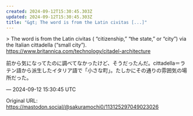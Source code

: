 ```yaml
---
created: 2024-09-12T15:30:45.303Z
updated: 2024-09-12T15:30:45.303Z
title: "&gt; The word is from the Latin civitas [...]"
---
```


<p>&gt; The word is from the Latin civitas ( “citizenship,” “the state,” or “city”) via the Italian cittadella (“small city”).<br /> <a href="https://www.britannica.com/technology/citadel-architecture" target="_blank" rel="nofollow noopener" translate="no"><span class="invisible">https://www.</span><span class="ellipsis">britannica.com/technology/cita</span><span class="invisible">del-architecture</span></a></p><p>前から気になってたのに調べてなかったけど、そうだったんだ。cittadella＝ラテン語から派生したイタリア語で「小さな町」。たしかにその通りの雰囲気の場所だった。</p>

&mdash; 2024-09-12 15:30:45 UTC

Original URL: https://mastodon.social/@sakuramochi0/113125297049023026
